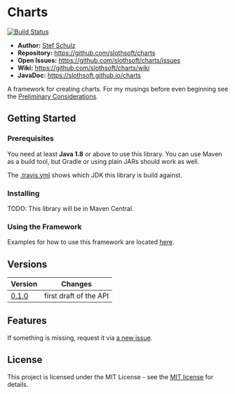 # Charts


[![Build Status](https://travis-ci.org/slothsoft/charts.svg?branch=master)](https://travis-ci.org/slothsoft/charts)

- **Author:** [Stef Schulz](mailto:s.schulz@slothsoft.de)
- **Repository:** <https://github.com/slothsoft/charts>
- **Open Issues:** <https://github.com/slothsoft/charts/issues>
- **Wiki:** <https://github.com/slothsoft/charts/wiki>
- **JavaDoc:** <https://slothsoft.github.io/charts>


A framework for creating charts. For my musings before even beginning see the [Preliminary Considerations](https://github.com/slothsoft/charts/wiki/Preliminary-Considerations).

## Getting Started

### Prerequisites

You need at least **Java 1.8** or above to use this library. You can use Maven as a build tool, but Gradle or using plain JARs should work as well.

The [.travis.yml](.travis.yml) shows which JDK this library is build against.

### Installing

TODO: This library will be in Maven Central.


### Using the Framework

Examples for how to use this framework are located [here](examples/src/main/java/).

##  Versions


| Version       | Changes       |
| ------------- | ------------- |
| [0.1.0](https://github.com/slothsoft/charts/milestone/1?closed=1) | first draft of the API |


##  Features
    
If something is missing, request it via [a new issue](https://github.com/slothsoft/charts/issues/new).
    

## License

This project is licensed under the MIT License - see the [MIT license](LICENSE) for details.
